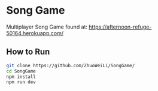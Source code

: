 # Song Game

Multiplayer Song Game found at: https://afternoon-refuge-50164.herokuapp.com/

## How to Run

```bash
git clone https://github.com/ZhuoWeiLi/SongGame/
cd SongGame
npm install
npm run dev
```
